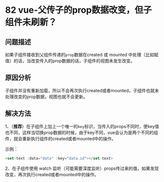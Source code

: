 # 82 vue-父传子的prop数据改变，但子组件未刷新？

## 问题描述

如果子组件接收到父组件传递的`prop`数据在created 或 mounted 中处理（比如赋值）的话，当改变传入的prop数据的话，子组件的视图未发生改变。

## 原因分析

子组件并没有重新加载，所以不会再次执行created或者mounted，子组件也就未处理改变的prop数据，视图也就不会更新。

## 解决方法

1、（**推荐**）在子组件上加上一个唯一的`key`标识，当传入的props不同时，使key值也不同，这样当切换prop数据的时候，由于key不同，vue会认为是两个不同的组件，就会重新执行组件的created或者mounted中的操作。

示例：

```javascript
<set-text :data="data" :key="data.id"></set-text>
```

2、在子组件使用 watch 监听（可能需要深度监听）props传过来的值，如果发现改变，再次执行created或者mounted中的操作。

